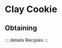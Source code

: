 # Clay Cookie

<ImgInfo>
  <template v-slot:img>
    <Item name="clay_cookie"/>
  </template>
  <template v-slot:info>
    Can be given to a Soldier to heal them fully. 
    When given to King/Queen Soldier, the player will gain their teams loyalty.
  </template>
</ImgInfo>


## Obtaining

::: details Recipies
<recipe-crafting
slot_4="clay_ball" slot_5="ghast_tear" slot_6="clay_ball"
result="clay_cookie"/>
:::